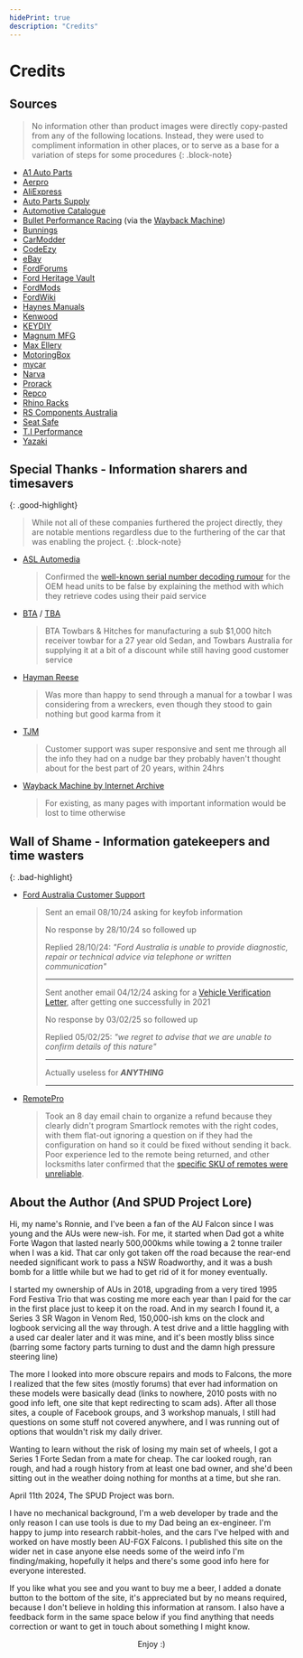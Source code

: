 ```yaml
---
hidePrint: true
description: "Credits"
---
```


# Credits

## Sources

> No information other than product images were directly copy-pasted from any of the following locations. Instead, they were used to compliment information in other places, or to serve as a base for a variation of steps for some procedures
{: .block-note}

- [A1 Auto Parts](https://www.a1auto-parts.com.au/)
- [Aerpro](https://aerpro.com/)
- [AliExpress](https://www.aliexpress.com/)
- [Auto Parts Supply](https://www.autopartssupply.com.au/)
- [Automotive Catalogue](https://www.automobile-catalog.com)
- [Bullet Performance Racing](https://web.archive.org/web/20231112162510/https://www.bulletperformanceracing.com.au/EEC%20Data%20Base.html#AUFalcon) (via the [Wayback Machine](#special-thanks---information-sharers-and-timesavers))
- [Bunnings](https://www.bunnings.com.au)
- [CarModder](https://www.carmodder.com)
- [CodeEzy](https://codeezy.com.au/)
- [eBay](https://www.ebay.com.au)
- [FordForums](https://www.fordforums.com.au/)
- [Ford Heritage Vault](https://fordheritagevault.com)
- [FordMods](https://www.fordmods.com/)
- [FordWiki](https://www.fordwiki.co.uk/)
- [Haynes Manuals](https://haynes.com/en-au/ford/falcon/1998-2002-petrol)
- [Kenwood](https://www.kenwood.com/au/)
- [KEYDIY](https://www.keydiy.com/)
- [Magnum MFG](https://www.magnummfg.com.au/)
- [Max Ellery](https://ellery.com.au/shop/falconfairlane-vehicle-repair-manual-99-02/)
- [MotoringBox](https://www.motoringbox.com/)
- [mycar](https://www.mycar.com.au/)
- [Narva](https://www.narva.com.au/)
- [Prorack](https://www.prorack.com.au/cars/ford/falcon/2000)
- [Repco](https://www.repco.com.au/)
- [Rhino Racks](https://dealer.rhinorack.com/en-au/)
- [RS Components Australia](https://au.rs-online.com/)
- [Seat Safe](https://www.seatsafe.com.au/)
- [T.I Performance](https://www.tiperformance.com.au/)
- [Yazaki](https://www.yazaki-group.com/global/)

## Special Thanks - Information sharers and timesavers
{: .good-highlight}

> While not all of these companies furthered the project directly, they are notable mentions regardless due to the furthering of the car that was enabling the project.
{: .block-note}

- [ASL Automedia](https://www.aslautomedia.com.au/)
  > Confirmed the [well-known serial number decoding rumour](./Audio/HeadUnit/HeadUnit.md#security-code) for the OEM head units to be false by explaining the method with which they retrieve codes using their paid service
- [BTA](https://btatowbars.com/) / [TBA](https://www.towbarsaustralia.com.au/)
  > BTA Towbars & Hitches for manufacturing a sub $1,000 hitch receiver towbar for a 27 year old Sedan, and Towbars Australia for supplying it at a bit of a discount while still having good customer service
- [Hayman Reese](https://haymanreese.com.au/)
  > Was more than happy to send through a manual for a towbar I was considering from a wreckers, even though they stood to gain nothing but good karma from it
- [TJM](https://www.tjm.com.au/)
  > Customer support was super responsive and sent me through all the info they had on a nudge bar they probably haven't thought about for the best part of 20 years, within 24hrs
- [Wayback Machine by Internet Archive](https://web.archive.org/)
  > For existing, as many pages with important information would be lost to time otherwise

## Wall of Shame - Information gatekeepers and time wasters
{: .bad-highlight}

- [Ford Australia Customer Support](mailto:foacust1@ford.com)
  > Sent an email 08/10/24 asking for keyfob information
  > 
  > No response by 28/10/24 so followed up
  > 
  > Replied 28/10/24: *"Ford Australia is unable to provide diagnostic, repair or technical advice via telephone or written communication"*
  > 
  > ---
  > 
  > Sent another email 04/12/24 asking for a [Vehicle Verification Letter](./Archive/VerificationLetter/Verification.md), after getting one successfully in 2021
  >
  > No response by 03/02/25 so followed up
  >
  > Replied 05/02/25: *"we regret to advise that we are unable to confirm details of this nature"*
  >
  > ---
  >
  > Actually useless for ***ANYTHING***
  >
  > ---

- [RemotePro](https://www.remotepro.com.au/)
  > Took an 8 day email chain to organize a refund because they clearly didn't program Smartlock remotes with the right codes, with them flat-out ignoring a question on if they had the configuration on hand so it could be fixed without sending it back. Poor experience led to the remote being returned, and other locksmiths later confirmed that the [specific SKU of remotes were unreliable](./PCMBCM/Keyfob/KEYDIY/KEYDIY.md#caveats).

## About the Author (And SPUD Project Lore)

Hi, my name's Ronnie, and I've been a fan of the AU Falcon since I was young and the AUs were new-ish. For me, it started when Dad got a white Forte Wagon that lasted nearly 500,000kms while towing a 2 tonne trailer when I was a kid. That car only got taken off the road because the rear-end needed significant work to pass a NSW Roadworthy, and it was a bush bomb for a little while but we had to get rid of it for money eventually.

I started my ownership of AUs in 2018, upgrading from a very tired 1995 Ford Festiva Trio that was costing me more each year than I paid for the car in the first place just to keep it on the road. And in my search I found it, a Series 3 SR Wagon in Venom Red, 150,000-ish kms on the clock and logbook servicing all the way through. A test drive and a little haggling with a used car dealer later and it was mine, and it's been mostly bliss since (barring some factory parts turning to dust and the damn high pressure steering line)

The more I looked into more obscure repairs and mods to Falcons, the more I realized that the few sites (mostly forums) that ever had information on these models were basically dead (links to nowhere, 2010 posts with no good info left, one site that kept redirecting to scam ads). After all those sites, a couple of Facebook groups, and 3 workshop manuals, I still had questions on some stuff not covered anywhere, and I was running out of options that wouldn't risk my daily driver.

Wanting to learn without the risk of losing my main set of wheels, I got a Series 1 Forte Sedan from a mate for cheap. The car looked rough, ran rough, and had a rough history from at least one bad owner, and she'd been sitting out in the weather doing nothing for months at a time, but she ran.

April 11th 2024, The SPUD Project was born.

I have no mechanical background, I'm a web developer by trade and the only reason I can use tools is due to my Dad being an ex-engineer. I'm happy to jump into research rabbit-holes, and the cars I've helped with and worked on have mostly been AU-FGX Falcons. I published this site on the wider net in case anyone else needs some of the weird info I'm finding/making, hopefully it helps and there's some good info here for everyone interested. 

If you like what you see and you want to buy me a beer, I added a donate button to the bottom of the site, it's appreciated but by no means required, because I don't believe in holding this information at ransom. I also have a feedback form in the same space below if you find anything that needs correction or want to get in touch about something I might know.

<center>Enjoy :)</center>